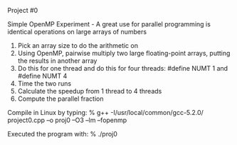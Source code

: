 Project #0

Simple OpenMP Experiment - A great use for parallel programming is identical operations on large arrays of numbers

1. Pick an array size to do the arithmetic on
2. Using OpenMP, pairwise multiply two large floating-point arrays, putting the results in another array
3. Do this for one thread and do this for four threads: 
	#define NUMT 1 
	and 
	#define NUMT 4
4. Time the two runs
5. Calculate the speedup from 1 thread to 4 threads
6. Compute the parallel fraction

Compile in Linux by typing:
%    g++ -I/usr/local/common/gcc-5.2.0/ project0.cpp –o proj0 –O3 –lm –fopenmp

Executed the program with:
%    ./proj0

